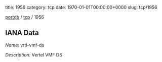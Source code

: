 title: 1956
category: tcp
date: 1970-01-01T00:00:00+0000
slug: tcp/1956

[portdb](/) / [tcp](/category/tcp.html) / 1956


## IANA Data

_Name:_ vrtl-vmf-ds

_Description:_ Vertel VMF DS

